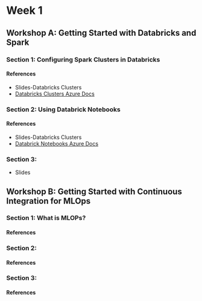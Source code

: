 # Week 1

## Workshop A:  Getting Started with Databricks and Spark

### Section 1:  Configuring Spark Clusters in Databricks


#### References
* Slides-Databricks Clusters
* [Databricks Clusters Azure Docs](https://docs.microsoft.com/en-us/azure/databricks/clusters/)

### Section 2:  Using Databrick Notebooks

#### References
* Slides-Databricks Clusters
* [Databrick Notebooks Azure Docs](https://docs.microsoft.com/en-us/azure/databricks/notebooks/)

### Section 3:
* Slides

## Workshop B: Getting Started with Continuous Integration for MLOps

### Section 1:  What is MLOPs?

#### References

### Section 2: 

#### References

### Section 3:

#### References
